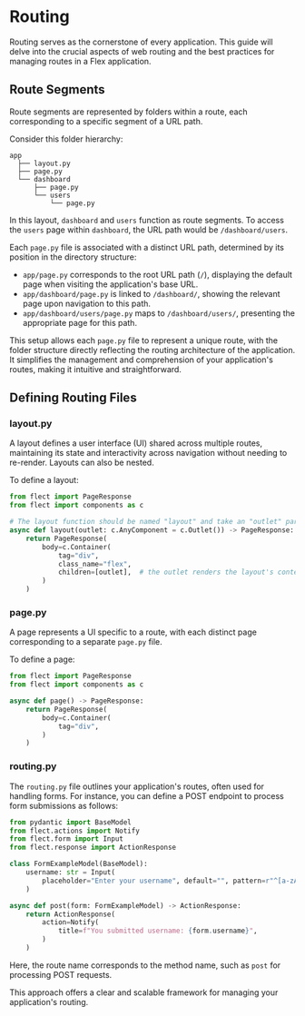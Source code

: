 # Routing

Routing serves as the cornerstone of every application. This guide will delve into the crucial aspects of web routing and the best practices for managing routes in a Flex application.

## Route Segments

Route segments are represented by folders within a route, each corresponding to a specific segment of a URL path.

Consider this folder hierarchy:

```console
app
  ├── layout.py
  ├── page.py
  └── dashboard
      ├── page.py
      └── users
          └── page.py
```

In this layout, `dashboard` and `users` function as route segments. To access the `users` page within `dashboard`, the URL path would be `/dashboard/users`.

Each `page.py` file is associated with a distinct URL path, determined by its position in the directory structure:

- `app/page.py` corresponds to the root URL path (`/`), displaying the default page when visiting the application's base URL.
- `app/dashboard/page.py` is linked to `/dashboard/`, showing the relevant page upon navigation to this path.
- `app/dashboard/users/page.py` maps to `/dashboard/users/`, presenting the appropriate page for this path.

This setup allows each `page.py` file to represent a unique route, with the folder structure directly reflecting the routing architecture of the application. It simplifies the management and comprehension of your application's routes, making it intuitive and straightforward.

## Defining Routing Files

### layout.py

A layout defines a user interface (UI) shared across multiple routes, maintaining its state and interactivity across navigation without needing to re-render. Layouts can also be nested.

To define a layout:

```python
from flect import PageResponse
from flect import components as c

# The layout function should be named "layout" and take an "outlet" parameter
async def layout(outlet: c.AnyComponent = c.Outlet()) -> PageResponse:
    return PageResponse(
        body=c.Container(
            tag="div",
            class_name="flex",
            children=[outlet],  # the outlet renders the layout's content
        )
    )
```

### page.py

A page represents a UI specific to a route, with each distinct page corresponding to a separate `page.py` file.

To define a page:

```python
from flect import PageResponse
from flect import components as c

async def page() -> PageResponse:
    return PageResponse(
        body=c.Container(
            tag="div",
        )
    )
```

### routing.py

The `routing.py` file outlines your application's routes, often used for handling forms. For instance, you can define a POST endpoint to process form submissions as follows:

```python
from pydantic import BaseModel
from flect.actions import Notify
from flect.form import Input
from flect.response import ActionResponse

class FormExampleModel(BaseModel):
    username: str = Input(
        placeholder="Enter your username", default="", pattern=r"^[a-zA-Z0-9]+$", min_items=2, max_items=10
    )

async def post(form: FormExampleModel) -> ActionResponse:
    return ActionResponse(
        action=Notify(
            title=f"You submitted username: {form.username}",
        )
    )
```

Here, the route name corresponds to the method name, such as `post` for processing POST requests.

This approach offers a clear and scalable framework for managing your application's routing.
